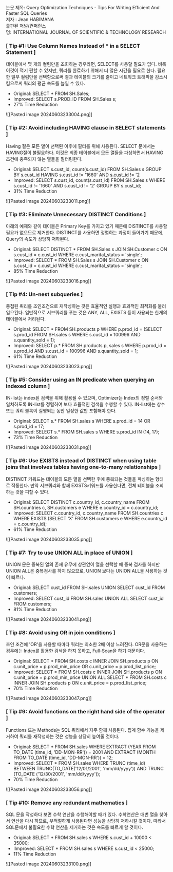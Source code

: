 논문 제목: Query Optimization Techniques - Tips For Writing Efficient And Faster SQL Queries   
저자 : Jean HABIMANA   
출판된 저널/컨퍼런스명: INTERNATIONAL JOURNAL OF SCIENTIFIC & TECHNOLOGY RESEARCH

### **[ Tip #1: Use Column Names Instead of * in a SELECT Statement ]**

테이블에서 몇 개의 컬럼만을 조회하는 경우라면, SELECT를 사용할 필요가 없다. 비록 이것이 적기 편할 수 있지만, 쿼리를 완료하기 위해서 더 많은 시간을 필요로 한다. 필요한 일부 컬럼만을 선택함으로써 결과 테이블의 크기를 줄이고 네트워크 트래픽을 감소시킴으로써 쿼리의 평균 속도를 높일 수 있다.

- Original: SELECT * FROM SH.Sales;
- Improved: SELECT s.PROD_ID FROM SH.Sales s;
- 27% Time Reduction

![[Pasted image 20240603233004.png]]

### **[ Tip #2: Avoid including HAVING clause in SELECT statements ]**

Having 절은 모든 열이 선택된 이후에 필터를 위해 사용된다. SELECT 문에서는 HAVING절이 불필요하다. 이것은 최종 테이블에서 모든 열들을 파싱하면서 HAVING 조건에 충족되지 않는 열들을 필터링한다.

- Original: SELECT s.cust_id, count(s.cust_id) FROM SH.Sales s GROUP BY s.cust_id HAVING s.cust_id != '1660' AND s.cust_id != '2
- Improved: SELECT s.cust_id, count(s.cust_id) FROM SH.Sales s WHERE s.cust_id != '1660' AND s.cust_id != '2' GROUP BY s.cust_id;
- 31% Time Reduction

![[Pasted image 20240603233011.png]]

### **[ Tip #3: Eliminate Unnecessary DISTINCT Conditions ]**

아래의 예제와 같이 테이블은 Primary Key를 가지고 있기 때문에 DISTINCT를 사용할 필요가 없으므로 제거한다. DISTINCT를 사용하면 정렬하는 과정이 들어가기 때문에, Query의 속도가 상당히 저하된다.

- Original: SELECT DISTINCT * FROM SH.Sales s JOIN SH.Customer c ON s.cust_id = c.cust_id WHERE c.cust_marital_status = 'single';
- Improved: SELECT * FROM SH.Sales s JOIN SH.Customer c ON s.cust_id = c.cust_id WHERE c.cust_marital_status = 'single';
- 85% Time Reduction

![[Pasted image 20240603233016.png]]

### **[ Tip #4: Un-nest subqueries ]**

중첩된 쿼리를 조인조건으로 재작성하는 것은 효율적인 실행과 효과적인 최적화를 불러일으킨다. 일반적으로 서브쿼리를 푸는 것은 ANY, ALL, EXISTS 등이 사용되는 한개의 테이블에서 처리된다.

- Original: SELECT * FROM SH.products p WHERE p.prod_id = (SELECT s.prod_id FROM SH.sales s WHERE s.cust_id = 100996 AND s.quantity_sold = 1);
- Improved: SELECT p.* FROM SH.products p, sales s WHERE p.prod_id = s.prod_id AND s.cust_id = 100996 AND s.quantity_sold = 1;
- 61% Time Reduction

![[Pasted image 20240603233023.png]]

### **[ Tip #5: Consider using an IN predicate when querying an indexed column ]**

IN-list는 index된 검색을 위해 활용될 수 있으며, Optimizer는 Index의 정렬 순서와 일치하도록 IN-list를 정렬하여 보다 효율적인 검색을 수행할 수 있다. IN-list에는 상수 또는 쿼리 블록이 실행되는 동안 일정한 값만 포함해야 한다.

- Original: SELECT s.* FROM SH.sales s WHERE s.prod_id = 14 OR s.prod_id = 17;
- Improved: SELECT s.* FROM SH.sales s WHERE s.prod_id IN (14, 17);
- 73% Time Reduction

![[Pasted image 20240603233031.png]]

### **[ Tip #6: Use EXISTS instead of DISTINCT when using table joins that involves tables having one-to-many relationships ]**

DISTINCT 키워드는 테이블의 모든 열을 선택한 후에 중복되는 것들을 파싱하는 형태로 작동한다. 만약 서브쿼리와 함께 EXISTS키워드를 사용한다면, 전체 테이블을 조회하는 것을 피할 수 있다.

- Original: SELECT DISTINCT c.country_id, c.country_name FROM SH.countries c, SH.customers e WHERE e.country_id = c.country_id;
- Improved: SELECT c.country_id, c.country_name FROM SH.countries c WHERE EXISTS (SELECT 'X' FROM SH.customers e WHERE e.country_id = c.country_id);
- 61% Time Reduction

![[Pasted image 20240603233035.png]]

### **[ Tip #7: Try to use UNION ALL in place of UNION ]**

UNION 문은 중복된 열의 존재 유무에 상관없이 열을 선택할 때 중복 검사를 하지만 UNION ALL은 중복검사를 하지 않으므로, UNION 보다는 UNION ALL을 사용하는 것이 빠르다.

- Original: SELECT cust_id FROM SH.sales UNION SELECT cust_id FROM customers;
- Improved: SELECT cust_id FROM SH.sales UNION ALL SELECT cust_id FROM customers;
- 81% Time Reduction

![[Pasted image 20240603233041.png]]

### **[ Tip #8: Avoid using OR in join conditions ]**

조인 조건에 'OR'을 사용할 때마다 쿼리는 최소한 2배 이상 느려진다. OR문을 사용하는 경우에는 Index를 활용한 검색을 하지 못하고, Full-Scan을 하기 때문이다.

- Original: SELECT * FROM SH.costs c INNER JOIN SH.products p ON c.unit_price = p.prod_min_price OR c.unit_price = p.prod_list_price;
- Improved: SELECT * FROM SH.costs c INNER JOIN SH.products p ON c.unit_price = p.prod_min_price UNION ALL SELECT * FROM SH.costs c INNER JOIN SH.products p ON c.unit_price = p.prod_list_price;
- 70% Time Reduction

![[Pasted image 20240603233047.png]]

### **[ Tip #9: Avoid functions on the right hand side of the operator ]**

Functions 또는 Methods는 SQL 쿼리에서 자주 함께 사용된다. 집계 함수 기능을 제거하여 쿼리를 재작성하는 것은 성능을 상당히 높여줄 것이다.

- Original: SELECT * FROM SH.sales WHERE EXTRACT (YEAR FROM TO_DATE (time_id, 'DD-MON-RR')) = 2001 AND EXTRACT (MONTH FROM TO_DATE (time_id, 'DD-MON-RR')) = 12;
- Improved: SELECT * FROM SH.sales WHERE TRUNC (time_id) BETWEEN TRUNC(TO_DATE('12/01/2001', 'mm/dd/yyyy')) AND TRUNC (TO_DATE ('12/30/2001', 'mm/dd/yyyy'));
- 70% Time Reduction

![[Pasted image 20240603233056.png]]

### **[ Tip #10: Remove any redundant mathematics ]**

SQL 문을 작성하다 보면 수학 연산을 수행해야할 때가 있다. 수학연산은 매번 열을 찾아서 연산을 다시 하므로, 부적절하게 사용된다면 성능을 상당히 저하시킬 것이다. 따라서 SQL문에서 불필요한 수학 연산을 제거하는 것은 속도를 빠르게 할 것이다.

- Original: SELECT * FROM SH.sales s WHERE s.cust_id + 10000 < 35000;
- IImproved: SELECT * FROM SH.sales s WHERE s.cust_id < 25000;
- 11% Time Reduction

![[Pasted image 20240603233100.png]]
